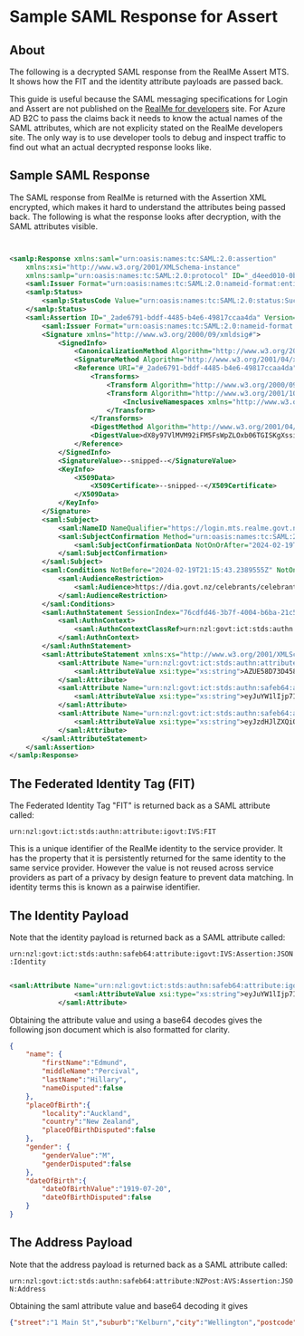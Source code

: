 # Sample SAML Response for Assert

## About

The following is a decrypted SAML response from the RealMe Assert MTS. 
It shows how the FIT and the identity attribute payloads are passed back.

This guide is useful because the SAML messaging specifications for Login and Assert are not published on the [RealMe for developers](https://developers.realme.govt.nz/) site. For Azure AD B2C to pass the claims back it needs to know the actual names of the SAML attributes, which are not explicity stated on the RealMe developers site. The only way is to use developer tools to debug and inspect traffic to find out what an actual decrypted response looks like.

## Sample SAML Response

The SAML response from RealMe is returned with the Assertion XML encrypted, which makes it hard to understand the attributes being passed back. The following is what the response looks after decryption, with the SAML attributes visible.

```xml


<samlp:Response xmlns:saml="urn:oasis:names:tc:SAML:2.0:assertion"
    xmlns:xsi="http://www.w3.org/2001/XMLSchema-instance"
    xmlns:samlp="urn:oasis:names:tc:SAML:2.0:protocol" ID="_d4eed010-0ba0-4185-bac3-45840e78c346" InResponseTo="_baee5579-0b33-46db-812d-eae91a7debb3" Version="2.0" IssueInstant="2024-02-19T21:25:43.5109598Z" Destination="https://b2cdirnprdcoldir.b2clogin.com/b2cdirnprdcoldir.onmicrosoft.com/B2C_1A_TrustFrameworkBase/samlp/sso/assertionconsumer">
    <saml:Issuer Format="urn:oasis:names:tc:SAML:2.0:nameid-format:entity">https://login.mts.realme.govt.nz/4af8e0e0-497b-4f52-805c-00fa09b50c16/B2C_1A_DIA_RealMe_MTSAssertionService</saml:Issuer>
    <samlp:Status>
        <samlp:StatusCode Value="urn:oasis:names:tc:SAML:2.0:status:Success"/>
    </samlp:Status>
    <saml:Assertion ID="_2ade6791-bddf-4485-b4e6-49817ccaa4da" Version="2.0" IssueInstant="2024-02-19T21:25:43.2389555Z">
        <saml:Issuer Format="urn:oasis:names:tc:SAML:2.0:nameid-format:entity">https://login.mts.realme.govt.nz/4af8e0e0-497b-4f52-805c-00fa09b50c16/B2C_1A_DIA_RealMe_MTSAssertionService</saml:Issuer>
        <Signature xmlns="http://www.w3.org/2000/09/xmldsig#">
            <SignedInfo>
                <CanonicalizationMethod Algorithm="http://www.w3.org/2001/10/xml-exc-c14n#"/>
                <SignatureMethod Algorithm="http://www.w3.org/2001/04/xmldsig-more#rsa-sha256"/>
                <Reference URI="#_2ade6791-bddf-4485-b4e6-49817ccaa4da">
                    <Transforms>
                        <Transform Algorithm="http://www.w3.org/2000/09/xmldsig#enveloped-signature"/>
                        <Transform Algorithm="http://www.w3.org/2001/10/xml-exc-c14n#">
                            <InclusiveNamespaces xmlns="http://www.w3.org/2001/10/xml-exc-c14n#" PrefixList="saml samlp xenc xs"/>
                        </Transform>
                    </Transforms>
                    <DigestMethod Algorithm="http://www.w3.org/2001/04/xmlenc#sha256"/>
                    <DigestValue>dX8y97VlMVM92iFM5FsWpZLOxb06TGISKgXssiAEAuI=</DigestValue>
                </Reference>
            </SignedInfo>
            <SignatureValue>--snipped--</SignatureValue>
            <KeyInfo>
                <X509Data>
                    <X509Certificate>--snipped--</X509Certificate>
                </X509Data>
            </KeyInfo>
        </Signature>
        <saml:Subject>
            <saml:NameID NameQualifier="https://login.mts.realme.govt.nz/4af8e0e0-497b-4f52-805c-00fa09b50c16/B2C_1A_DIA_RealMe_MTSAssertionService" SPNameQualifier="https://dia.govt.nz/celebrants/celebrantsonline" Format="urn:oasis:names:tc:SAML:2.0:nameid-format:transient">7f969200-8ed5-4ebe-bdfb-017fd4a7dd0b</saml:NameID>
            <saml:SubjectConfirmation Method="urn:oasis:names:tc:SAML:2.0:cm:bearer">
                <saml:SubjectConfirmationData NotOnOrAfter="2024-02-19T21:30:43.2389555Z" Recipient="https://b2cdirnprdcoldir.b2clogin.com/b2cdirnprdcoldir.onmicrosoft.com/B2C_1A_TrustFrameworkBase/samlp/sso/assertionconsumer" InResponseTo="_baee5579-0b33-46db-812d-eae91a7debb3"/>
            </saml:SubjectConfirmation>
        </saml:Subject>
        <saml:Conditions NotBefore="2024-02-19T21:15:43.2389555Z" NotOnOrAfter="2024-02-19T21:30:43.2389555Z">
            <saml:AudienceRestriction>
                <saml:Audience>https://dia.govt.nz/celebrants/celebrantsonline</saml:Audience>
            </saml:AudienceRestriction>
        </saml:Conditions>
        <saml:AuthnStatement SessionIndex="76cdfd46-3b7f-4004-b6ba-21c561e306b7" AuthnInstant="2024-02-19T21:25:43.2389555Z">
            <saml:AuthnContext>
                <saml:AuthnContextClassRef>urn:nzl:govt:ict:stds:authn:deployment:GLS:SAML:2.0:ac:classes:ModStrength</saml:AuthnContextClassRef>
            </saml:AuthnContext>
        </saml:AuthnStatement>
        <saml:AttributeStatement xmlns:xs="http://www.w3.org/2001/XMLSchema">
            <saml:Attribute Name="urn:nzl:govt:ict:stds:authn:attribute:igovt:IVS:FIT" NameFormat="urn:oasis:names:tc:SAML:2.0:attrname-format:uri" FriendlyName="FIT">
                <saml:AttributeValue xsi:type="xs:string">AZUE58D73D4582C49DD9D653F468BEC78DE</saml:AttributeValue>
            </saml:Attribute>
            <saml:Attribute Name="urn:nzl:govt:ict:stds:authn:safeb64:attribute:igovt:IVS:Assertion:JSON:Identity" NameFormat="urn:oasis:names:tc:SAML:2.0:attrname-format:uri">
                <saml:AttributeValue xsi:type="xs:string">eyJuYW1lIjp7ImZpcnN0TmFtZSI6IkVkbXVuZCIsIm1pZGRsZU5hbWUiOiJQZXJjaXZhbCIsImxhc3ROYW1lIjoiSGlsbGFyeSIsIm5hbWVEaXNwdXRlZCI6ZmFsc2V9LCJwbGFjZU9mQmlydGgiOnsibG9jYWxpdHkiOiJBdWNrbGFuZCIsImNvdW50cnkiOiJOZXcgWmVhbGFuZCIsInBsYWNlT2ZCaXJ0aERpc3B1dGVkIjpmYWxzZX0sImdlbmRlciI6eyJnZW5kZXJWYWx1ZSI6Ik0iLCJnZW5kZXJEaXNwdXRlZCI6ZmFsc2V9LCJkYXRlT2ZCaXJ0aCI6eyJkYXRlT2ZCaXJ0aFZhbHVlIjoiMTkxOS0wNy0yMCIsImRhdGVPZkJpcnRoRGlzcHV0ZWQiOmZhbHNlfX0=</saml:AttributeValue>
            </saml:Attribute>
            <saml:Attribute Name="urn:nzl:govt:ict:stds:authn:safeb64:attribute:NZPost:AVS:Assertion:JSON:Address" NameFormat="urn:oasis:names:tc:SAML:2.0:attrname-format:uri">
                <saml:AttributeValue xsi:type="xs:string">eyJzdHJlZXQiOiIxIE1haW4gU3QiLCJzdWJ1cmIiOiJLZWxidXJuIiwiY2l0eSI6IldlbGxpbmd0b24iLCJwb3N0Y29kZSI6IjExMTEiLCJjb3VudHJ5IjoiTlpMIn0=</saml:AttributeValue>
            </saml:Attribute>
        </saml:AttributeStatement>
    </saml:Assertion>
</samlp:Response>

```

## The Federated Identity Tag (FIT)

The Federated Identity Tag "FIT" is returned back as a SAML attribute called:

`urn:nzl:govt:ict:stds:authn:attribute:igovt:IVS:FIT`

This is a unique identifier of the RealMe identity to the service provider. It has the property that it is persistently returned for the same identity to the same service provider. However the value is not reused across service providers as part of a privacy by design feature to prevent data matching. In identity terms this is known as a pairwise identifier.

## The Identity Payload

Note that the identity payload is returned back as a SAML attribute called:

`urn:nzl:govt:ict:stds:authn:safeb64:attribute:igovt:IVS:Assertion:JSON:Identity`

```xml

<saml:Attribute Name="urn:nzl:govt:ict:stds:authn:safeb64:attribute:igovt:IVS:Assertion:JSON:Identity" NameFormat="urn:oasis:names:tc:SAML:2.0:attrname-format:uri">
                <saml:AttributeValue xsi:type="xs:string">eyJuYW1lIjp7ImZpcnN0TmFtZSI6IkVkbXVuZCIsIm1pZGRsZU5hbWUiOiJQZXJjaXZhbCIsImxhc3ROYW1lIjoiSGlsbGFyeSIsIm5hbWVEaXNwdXRlZCI6ZmFsc2V9LCJwbGFjZU9mQmlydGgiOnsibG9jYWxpdHkiOiJBdWNrbGFuZCIsImNvdW50cnkiOiJOZXcgWmVhbGFuZCIsInBsYWNlT2ZCaXJ0aERpc3B1dGVkIjpmYWxzZX0sImdlbmRlciI6eyJnZW5kZXJWYWx1ZSI6Ik0iLCJnZW5kZXJEaXNwdXRlZCI6ZmFsc2V9LCJkYXRlT2ZCaXJ0aCI6eyJkYXRlT2ZCaXJ0aFZhbHVlIjoiMTkxOS0wNy0yMCIsImRhdGVPZkJpcnRoRGlzcHV0ZWQiOmZhbHNlfX0=</saml:AttributeValue>
            </saml:Attribute>
```

Obtaining the attribute value and using a base64 decodes gives the following json document which is also formatted for clarity.

```json
{
    "name": {
        "firstName":"Edmund",
        "middleName":"Percival",
        "lastName":"Hillary",
        "nameDisputed":false
    },
    "placeOfBirth":{ 
        "locality":"Auckland",
        "country":"New Zealand",
        "placeOfBirthDisputed":false
    },
    "gender": {
        "genderValue":"M",
        "genderDisputed":false
    },
    "dateOfBirth":{ 
        "dateOfBirthValue":"1919-07-20",
        "dateOfBirthDisputed":false
    }
}
```

## The Address Payload

Note that the address payload is returned back as a SAML attribute called:

`urn:nzl:govt:ict:stds:authn:safeb64:attribute:NZPost:AVS:Assertion:JSON:Address`

Obtaining the saml attribute value and base64 decoding it gives

```json
{"street":"1 Main St","suburb":"Kelburn","city":"Wellington","postcode":"1111","country":"NZL"}
```
